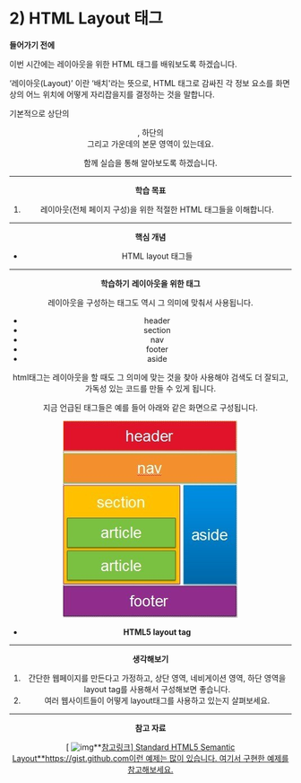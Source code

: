 # 2) HTML Layout 태그

**들어가기 전에**

이번 시간에는 레이아웃을 위한 HTML 태그를 배워보도록 하겠습니다.

‘레이아웃(Layout)’ 이란 ‘배치'라는 뜻으로, HTML 태그로 감싸진 각 정보 요소를 화면상의 어느 위치에 어떻게 자리잡을지를 결정하는 것을 말합니다.

기본적으로 상단의 <header>, 하단의 <footer> 그리고 가운데의 본문 영역이 있는데요.

함께 실습을 통해 알아보도록 하겠습니다.



 

------

**학습 목표**

1. 레이아웃(전체 페이지 구성)을 위한 적절한 HTML 태그들을 이해합니다.



 

------

**핵심 개념**

- HTML layout 태그들



 

------

**학습하기**
**레이아웃을 위한 태그**

레이아웃을 구성하는 태그도 역시 그 의미에 맞춰서 사용됩니다. 

- header
- section
- nav
- footer
- aside

html태그는 레이아웃을 할 때도 그 의미에 맞는 것을 찾아 사용해야 검색도 더 잘되고, 가독성 있는 코드를 만들 수 있게 됩니다. 

지금 언급된 태그들은 예를 들어 아래와 같은 화면으로 구성됩니다.

![2-2](https://github.com/namdh9011/web-boostcourse/blob/master/theory/1_%EC%9B%B9_%ED%94%84%EB%A1%9C%EA%B7%B8%EB%9E%98%EB%B0%8D_%EA%B8%B0%EC%B4%88/2_HTML_FE/image/2_2_layout.jpg)

- **HTML5 layout tag**

------

**생각해보기**

1. 간단한 웹페이지를 만든다고 가정하고, 상단 영역, 네비게이션 영역, 하단 영역을 layout tag를 사용해서 구성해보면 좋습니다.
2. 여러 웹사이트들이 어떻게 layout태그를 사용하고 있는지 살펴보세요.



 

------

**참고 자료**

[ ![img](https://cphinf.pstatic.net/mooc/20171231_151/1514700104761oIEvU_JPEG/05YjVuo8rnnF13C78MnA.jpg?type=mfullfill_199_148)**[참고링크\] Standard HTML5 Semantic Layout**https://gist.github.com이런 예제는 많이 있습니다. 여기서 구현한 예제를 참고해보세요.](https://gist.github.com/thomd/9220049)